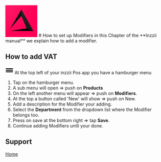 <img src="../Assets/Pictures/play_store_512.png" alt="inzzii logo" width="100"/>
# How to set up Modifiers
in this Chapter of the **Inzzii manual** we explain how to add a modifier.

## How to add VAT

<img src="../Assets/Pictures/Hmenu.png" alt="hamburgermenu" width="25" height="25"/> At the top left of your inzzii Pos app you have a hamburger menu 
1. Tap on the hamburger menu.
2. A sub menu will open => push on **Products**
3. On the left another menu will appear => push on **Modifiers**. 
4. At the top a button called 'New' will show => push on New.
5. Add a description for the Modifier your adding.
6. Select the **Department** from the dropdown list where the Modifier belongs too.
7. Press on save at the bottom right => tap **Save**.
8. Continue adding Modifiers until your done. 


## Support
[Home](../index.md)
